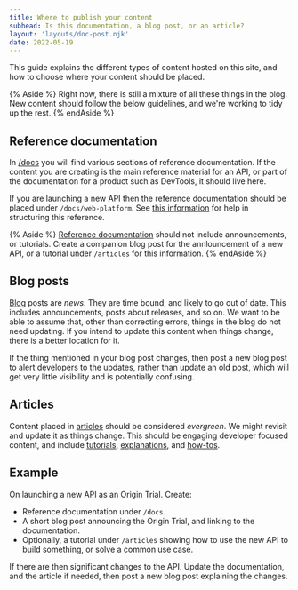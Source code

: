 ```yaml
---
title: Where to publish your content
subhead: Is this documentation, a blog post, or an article?
layout: 'layouts/doc-post.njk'
date: 2022-05-19
---
```


This guide explains the different types of content hosted on this site, and how to choose where your content should be placed. 

{% Aside %}
Right now, there is still a mixture of all these things in the blog. New content should follow the below guidelines, and we're working to tidy up the rest.
{% endAside %}

## Reference documentation 

In [/docs](/docs/) you will find various sections of reference documentation. If the content you are creating is the main reference material for an API, or part of the documentation for a product such as DevTools, it should live here.

If you are launching a new API then the reference documentation should be placed under `/docs/web-platform`. See [this information](/docs/handbook/web-platform/) for help in structuring this reference.

{% Aside %}
[Reference documentation](https://documentation.divio.com/reference/) should not include announcements, or tutorials. Create a companion blog post for the annlouncement of a new API, or a tutorial under `/articles` for this information.
{% endAside %}

## Blog posts

[Blog](/blog/) posts are _news_. They are time bound, and likely to go out of date. This includes announcements, posts about releases, and so on. We want to be able to assume that, other than correcting errors, things in the blog do not need updating. If you intend to update this content when things change, there is a better location for it.

If the thing mentioned in your blog post changes, then post a new blog post to alert developers to the updates, rather than update an old post, which will get very little visibility and is potentially confusing.

## Articles

Content placed in [articles](/articles/) should be considered _evergreen_. We might revisit and update it as things change. This should be engaging developer focused content, and include [tutorials](https://documentation.divio.com/tutorials/), [explanations](https://documentation.divio.com/explanation/), and [how-tos](https://documentation.divio.com/how-to-guides/). 

## Example

On launching a new API as an Origin Trial. Create:

- Reference documentation under `/docs`.
- A short blog post announcing the Origin Trial, and linking to the documentation.
- Optionally, a tutorial under `/articles` showing how to use the new API to build something, or solve a common use case.

If there are then significant changes to the API. Update the documentation, and the article if needed, then post a new blog post explaining the changes. 
